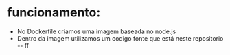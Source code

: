 # funcionamento:

- No Dockerfile criamos uma imagem baseada no node.js
- Dentro da imagem utilizamos um codigo fonte que está neste repositorio
-- ff

